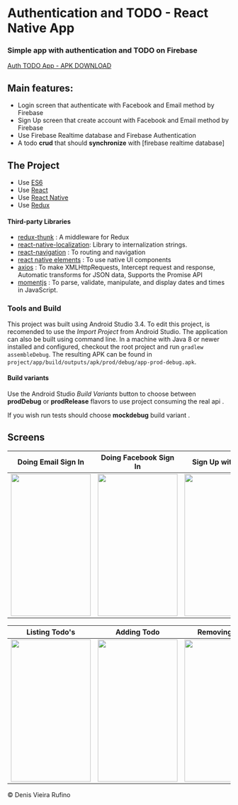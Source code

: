 # Authentication and TODO - React Native App

### Simple app with authentication and TODO on Firebase

[Auth TODO App - APK DOWNLOAD](https://drive.google.com/file/d/iew?usp=sharing)

## Main features:
- Login screen that authenticate with Facebook and Email method by Firebase
- Sign Up screen that create account with Facebook and Email method  by Firebase
- Use Firebase Realtime database and Firebase Authentication
- A todo **crud** that should **synchronize** with [firebase realtime database]


## The Project 

- Use [ES6](http://es6-features.org/#Constants)
- Use [React ](https://reactjs.org/)
- Use [React Native ](https://facebook.github.io/react-native/)
- Use [Redux](https://redux.js.org/)


#### Third-party Libraries
- [redux-thunk](https://github.com/reduxjs/redux-thunk) : A middleware for Redux
- [react-native-localization](https://developer.android.com/topic/libraries/support-library/index.html): Library to internalization strings.
- [react-navigation](https://reactnavigation.org/) : To routing and navigation 
- [react native elements](https://react-native-training.github.io/react-native-elements/) : To use native UI components
- [axios](https://github.com/axios/axios) : To make XMLHttpRequests, Intercept request and response, Automatic transforms for JSON data, Supports the Promise API
- [momentjs](https://momentjs.com/) : To parse, validate, manipulate, and display dates and times in JavaScript.

### Tools and Build

This project was built using Android Studio 3.4. To edit this project, is recomended to use the *Import Project* from Android Studio.
The application can also be built using command line. In a machine with Java 8 or newer installed and configured, checkout the root project and run `gradlew assembleDebug`. The resulting APK can be found in `project/app/build/outputs/apk/prod/debug/app-prod-debug.apk`.

#### Build variants
Use the Android Studio *Build Variants* button to choose between **prodDebug** or **prodRelease** flavors to use project consuming the real api .

If you wish run tests should choose **mockdebug** build variant . 


## Screens


 Doing Email Sign In       |  Doing Facebook Sign In          | Sign Up with Email                   
:-------------------------:|:-------------------------:|:-------------------------:|
<img src="gifs/listing_movies.gif" width="180" height="320">  |    <img src="gifs/show_movie_details.gif" width="180" height="320">  |    <img src="gifs/search_movies.gif" width="180" height="320"> 



 Listing Todo's             |  Adding Todo             | Removing Todo        | Editing Todo   | Completing Todo                
:-------------------------:|:-------------------------:|:-------------------------:|:-------------------------:|:-------------------------:|
<img src="gifs/listing_movies.gif" width="180" height="320">  |    <img src="gifs/show_movie_details.gif" width="180" height="320">  |    <img src="gifs/search_movies.gif" width="180" height="320"> |    <img src="gifs/updating_movies.gif" width="180" height="320"> |    <img src="gifs/updating_movies.gif" width="180" height="320">



© Denis Vieira Rufino
